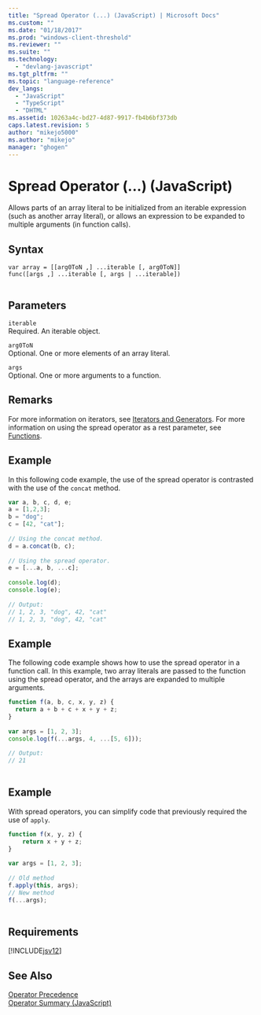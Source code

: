 ```yaml
---
title: "Spread Operator (...) (JavaScript) | Microsoft Docs"
ms.custom: ""
ms.date: "01/18/2017"
ms.prod: "windows-client-threshold"
ms.reviewer: ""
ms.suite: ""
ms.technology: 
  - "devlang-javascript"
ms.tgt_pltfrm: ""
ms.topic: "language-reference"
dev_langs: 
  - "JavaScript"
  - "TypeScript"
  - "DHTML"
ms.assetid: 10263a4c-bd27-4d87-9917-fb4b6bf373db
caps.latest.revision: 5
author: "mikejo5000"
ms.author: "mikejo"
manager: "ghogen"
---
```

# Spread Operator (...) (JavaScript)
Allows parts of an array literal to be initialized from an iterable expression (such as another array literal), or allows an expression to be expanded to multiple arguments (in function calls).  
  
## Syntax  
  
```  
var array = [[arg0ToN ,] ...iterable [, arg0ToN]]  
func([args ,] ...iterable [, args | ...iterable])  
  
```  
  
## Parameters  
 `iterable`  
 Required. An iterable object.  
  
 `arg0ToN`  
 Optional. One or more elements of an array literal.  
  
 `args`  
 Optional. One or more arguments to a function.  
  
## Remarks  
 For more information on iterators, see [Iterators and Generators](../../javascript/advanced/iterators-and-generators-javascript.md). For more information on using the spread operator as a rest parameter, see [Functions](../../javascript/functions-javascript.md).  
  
## Example  
 In this following code example, the use of the spread operator is contrasted with the use of the `concat` method.  
  
```JavaScript  
var a, b, c, d, e;  
a = [1,2,3];  
b = "dog";  
c = [42, "cat"];  
  
// Using the concat method.  
d = a.concat(b, c);  
  
// Using the spread operator.  
e = [...a, b, ...c];  
  
console.log(d);  
console.log(e);  
  
// Output:  
// 1, 2, 3, "dog", 42, "cat"  
// 1, 2, 3, "dog", 42, "cat"  
```  
  
## Example  
 The following code example shows how to use the spread operator in a function call. In this example, two array literals are passed to the function using the spread operator, and the arrays are expanded to multiple arguments.  
  
```JavaScript  
function f(a, b, c, x, y, z) {  
  return a + b + c + x + y + z;  
}  
  
var args = [1, 2, 3];  
console.log(f(...args, 4, ...[5, 6]));  
  
// Output:  
// 21  
  
```  
  
## Example  
 With spread operators, you can simplify code that previously required the use of `apply`.  
  
```JavaScript  
function f(x, y, z) {  
    return x + y + z;  
}  
  
var args = [1, 2, 3];  
  
// Old method  
f.apply(this, args);  
// New method  
f(...args);  
  
```  
  
## Requirements  
 [!INCLUDE[jsv12](../../javascript/reference/includes/jsv12-md.md)]  
  
## See Also  
 [Operator Precedence](../../javascript/operator-subtractprecedence-javascript.md)   
 [Operator Summary (JavaScript)](../../javascript/misc/operator-subtractsummary-javascript.md)